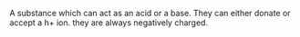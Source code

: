 A substance which can act as an acid or a base. They can either donate or accept a h+ ion. they are always negatively charged. 